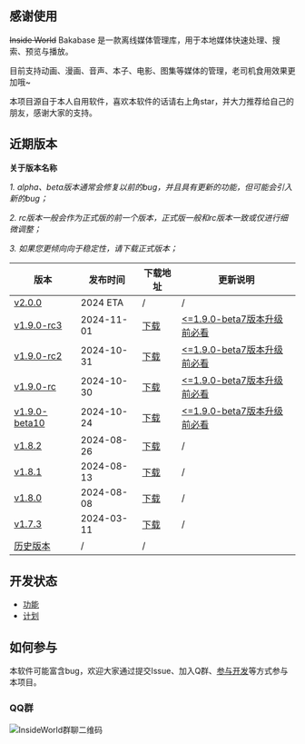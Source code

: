 ## 感谢使用

~~Inside World~~ Bakabase 是一款离线媒体管理库，用于本地媒体快速处理、搜索、预览与播放。

目前支持动画、漫画、音声、本子、电影、图集等媒体的管理，老司机食用效果更加哦~

本项目源自于本人自用软件，喜欢本软件的话请右上角star，并大力推荐给自己的朋友，感谢大家的支持。


## 近期版本

**关于版本名称**

*1. alpha、beta版本通常会修复以前的bug，并且具有更新的功能，但可能会引入新的bug；*

*2. rc版本一般会作为正式版的前一个版本，正式版一般和rc版本一致或仅进行细微调整；*

*3. 如果您更倾向向于稳定性，请下载正式版本；*


| 版本 | 发布时间 | 下载地址 | 更新说明 |
| ------------- | ------------- | ------------- | ------------- |
| [v2.0.0](https://github.com/anobaka/InsideWorld/milestone/51) | 2024 ETA | / | / |
| [v1.9.0-rc3](./CHANGELOG.md) | 2024-11-01 | [下载](https://cdn-public.anobaka.com/app/bakabase/inside-world/1.9.0-rc3/installer/Bakabase.zip) | [<=1.9.0-beta7版本升级前必看](/guide/v190/v1.9.0) |
| [v1.9.0-rc2](./CHANGELOG.md) | 2024-10-31 | [下载](https://cdn-public.anobaka.com/app/bakabase/inside-world/1.9.0-rc2/installer/Bakabase.zip) | [<=1.9.0-beta7版本升级前必看](/guide/v190/v1.9.0) |
| [v1.9.0-rc](./CHANGELOG.md) | 2024-10-30 | [下载](https://cdn-public.anobaka.com/app/bakabase/inside-world/1.9.0-rc/installer/Bakabase.zip) | [<=1.9.0-beta7版本升级前必看](/guide/v190/v1.9.0) |
| [v1.9.0-beta10](./CHANGELOG.md) | 2024-10-24 | [下载](https://cdn-public.anobaka.com/app/bakabase/inside-world-dev-test/1.9.0-beta10/installer/Bakabase.zip) | [<=1.9.0-beta7版本升级前必看](/guide/v190/v1.9.0) |
| [v1.8.2](./CHANGELOG.md) | 2024-08-26 | [下载](https://cdn-public.anobaka.com/app/bakabase/inside-world/1.8.2/installer/Bakabase.InsideWorld.zip) | / |
| [v1.8.1](./CHANGELOG.md) | 2024-08-13 | [下载](https://cdn-public.anobaka.com/app/bakabase/inside-world/1.8.1/installer/Bakabase.InsideWorld.zip) | / |
| [v1.8.0](./CHANGELOG.md) | 2024-08-08 | [下载](https://cdn-public.anobaka.com/app/bakabase/inside-world/1.8.0/installer/Bakabase.InsideWorld.zip) | / |
| [v1.7.3](./CHANGELOG.md) | 2024-03-11 | [下载](https://cdn-public.anobaka.com/app/bakabase/inside-world/1.7.3/installer/Bakabase.InsideWorld.zip) | / |
| [历史版本](https://github.com/anobaka/InsideWorld/releases) | / | / |

## 开发状态

+ [功能](https://github.com/Bakabase/InsideWorld/milestones)
+ [计划](https://github.com/users/anobaka/projects/3)

## 如何参与

本软件可能富含bug，欢迎大家通过提交Issue、加入Q群、[参与开发](/dev/dev)等方式参与本项目。

### QQ群

![InsideWorld群聊二维码](https://user-images.githubusercontent.com/2888789/146117768-7d92af78-37ca-426e-a820-97b896b591eb.png)